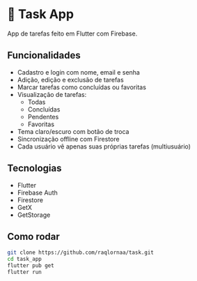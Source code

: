 # 📝 Task App

App de tarefas feito em Flutter com Firebase.

## Funcionalidades

- Cadastro e login com nome, email e senha
- Adição, edição e exclusão de tarefas
- Marcar tarefas como concluídas ou favoritas
- Visualização de tarefas:
  - Todas
  - Concluídas
  - Pendentes
  - Favoritas
- Tema claro/escuro com botão de troca
- Sincronização offline com Firestore
- Cada usuário vê apenas suas próprias tarefas (multiusuário)

## Tecnologias

- Flutter
- Firebase Auth
- Firestore
- GetX
- GetStorage

## Como rodar

```bash
git clone https://github.com/raqlornaa/task.git
cd task_app
flutter pub get
flutter run

